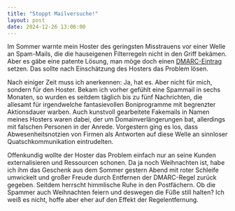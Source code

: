 ```yaml
---
title: "Stoppt Mailversuche!"
layout: post
date: 2024-12-26 13:06:00
---
```


Im Sommer warnte mein Hoster des geringsten Misstrauens vor einer Welle an Spam-Mails, die die hauseigenen Filterregeln nicht in den Griff bekämen. Aber es gäbe eine patente Lösung, man möge doch einen [DMARC-Eintrag](https://de.wikipedia.org/wiki/DMARC) setzen. Das sollte nach Einschätzung des Hosters das Problem lösen.

Nach einiger Zeit muss ich anerkennen: Ja, hat es. Aber nicht für mich, sondern für den Hoster. Bekam ich vorher gefühlt eine Spammail in sechs Monaten, so wurden es seitdem täglich bis zu fünf Nachrichten, die allesamt für irgendwelche fantasievollen Boniprogramme mit begrenzter Aktionsdauer warben. Auch kunstvoll gearbeitete Fakemails in Namen meines Hosters waren dabei, der um Domainverlängerungen bat, allerdings mit falschen Personen in der Anrede. Vorgestern ging es los, dass Abwesenheitsnotzien von Firmen als Antworten auf diese Welle an sinnloser Quatschkommunikation eintrudelten.

Offenkundig wollte der Hoster das Problem einfach nur an seine Kunden externalisieren und Ressourcen schonen. Da ja noch Weihnachten ist, habe ich ihm das Geschenk aus dem Sommer gestern Abend mit roter Schleife umwickelt und großer Freude durch Entfernen der DMARC-Regel zurück gegeben. Seitdem herrscht himmlische Ruhe in den Postfächern. Ob die Spammer auch Weihnachten feiern und deswegen die Füße still halten? Ich weiß es nicht, hoffe aber eher auf den Effekt der Regelentfernung.